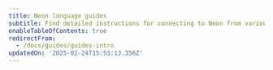 ```yaml
---
title: Neon language guides
subtitle: Find detailed instructions for connecting to Neon from various languages
enableTableOfContents: true
redirectFrom:
  - /docs/guides/guides-intro
updatedOn: '2025-02-24T15:53:13.356Z'
---
```


<TechCards>

<a href="/docs/guides/dotnet-npgsql" title=".NET" description="Connect a .NET (C#) application to Neon" icon="dotnet"></a>

<a href="/docs/guides/elixir-ecto" title="Elixir" description="Connect from Elixir with Ecto to Neon" icon="elixir"></a>

<a href="/docs/guides/go" title="Go" description="Connect a Go application to Neon" icon="go"></a>

<a href="/docs/guides/java" title="Java" description="Connect a Java application to Neon" icon="java"></a>

<a href="/docs/guides/javascript" title="JavaScript" description="Connect a JavaScript application to Neon" icon="javascript"></a>

<a href="/docs/guides/python" title="Python" description="Connect a Python application to Neon" icon="python"></a>

<a href="/docs/guides/rust" title="Rust" description="Connect a Rust application to Neon" icon="rust"></a>

<a href="/docs/guides/dotnet-npgsql" title=".NET" description="Connect a .NET (C#) application to Neon" icon="dotnet"></a>

</TechCards>
